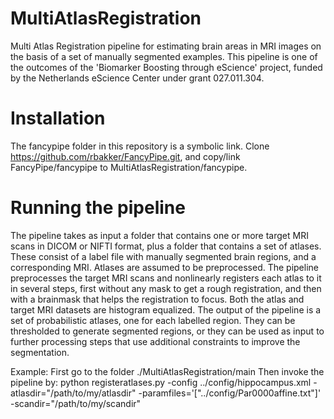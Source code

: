 # MultiAtlasRegistration
Multi Atlas Registration pipeline for estimating brain areas in MRI images on the basis of a set of manually segmented examples. This pipeline is one of the outcomes of the 'Biomarker Boosting through eScience' project, funded by the Netherlands eScience Center under grant 027.011.304.

# Installation
The fancypipe folder in this repository is a symbolic link.
Clone https://github.com/rbakker/FancyPipe.git, and copy/link FancyPipe/fancypipe to MultiAtlasRegistration/fancypipe.

# Running the pipeline
The pipeline takes as input a folder that contains one or more target MRI scans in DICOM or NIFTI format, plus a folder that contains a set of atlases. These consist of a label file with manually segmented brain regions, and a corresponding MRI. Atlases are assumed to be preprocessed. The pipeline preprocesses the target MRI scans and nonlinearly registers each atlas to it in several steps, first without any mask to get a rough registration, and then with a brainmask that helps the registration to focus. Both the atlas and target MRI datasets are histogram equalized.
The output of the pipeline is a set of probabilistic atlases, one for each labelled region. They can be thresholded to generate segmented regions, or they can be used as input to further processing steps that use additional constraints to improve the segmentation.

Example:
First go to the folder ./MultiAtlasRegistration/main
Then invoke the pipeline by:
python registeratlases.py -config ../config/hippocampus.xml -atlasdir="/path/to/my/atlasdir" -paramfiles='["../config/Par0000affine.txt"]' -scandir="/path/to/my/scandir"

